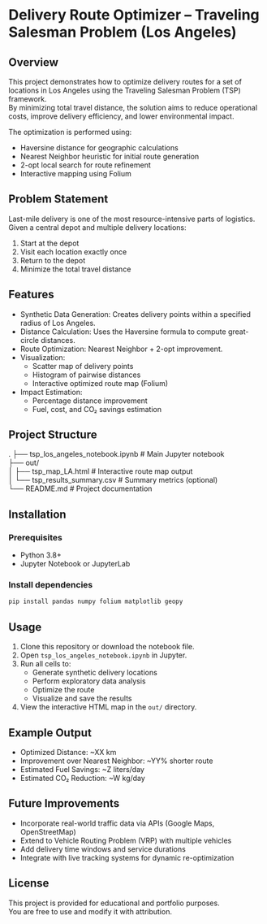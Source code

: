 # Delivery Route Optimizer – Traveling Salesman Problem (Los Angeles)

## Overview
This project demonstrates how to optimize delivery routes for a set of locations in Los Angeles using the Traveling Salesman Problem (TSP) framework.  
By minimizing total travel distance, the solution aims to reduce operational costs, improve delivery efficiency, and lower environmental impact.

The optimization is performed using:
- Haversine distance for geographic calculations
- Nearest Neighbor heuristic for initial route generation
- 2-opt local search for route refinement
- Interactive mapping using Folium

## Problem Statement
Last-mile delivery is one of the most resource-intensive parts of logistics.  
Given a central depot and multiple delivery locations:
1. Start at the depot
2. Visit each location exactly once
3. Return to the depot
4. Minimize the total travel distance

## Features
- Synthetic Data Generation: Creates delivery points within a specified radius of Los Angeles.
- Distance Calculation: Uses the Haversine formula to compute great-circle distances.
- Route Optimization: Nearest Neighbor + 2-opt improvement.
- Visualization:
  - Scatter map of delivery points
  - Histogram of pairwise distances
  - Interactive optimized route map (Folium)
- Impact Estimation:
  - Percentage distance improvement
  - Fuel, cost, and CO₂ savings estimation

## Project Structure
.
├── tsp_los_angeles_notebook.ipynb   # Main Jupyter notebook  
├── out/  
│   ├── tsp_map_LA.html              # Interactive route map output  
│   └── tsp_results_summary.csv      # Summary metrics (optional)  
└── README.md                        # Project documentation  

## Installation
### Prerequisites
- Python 3.8+
- Jupyter Notebook or JupyterLab

### Install dependencies
```bash
pip install pandas numpy folium matplotlib geopy
```

## Usage
1. Clone this repository or download the notebook file.
2. Open `tsp_los_angeles_notebook.ipynb` in Jupyter.
3. Run all cells to:
   - Generate synthetic delivery locations
   - Perform exploratory data analysis
   - Optimize the route
   - Visualize and save the results
4. View the interactive HTML map in the `out/` directory.

## Example Output
- Optimized Distance: ~XX km  
- Improvement over Nearest Neighbor: ~YY% shorter route  
- Estimated Fuel Savings: ~Z liters/day  
- Estimated CO₂ Reduction: ~W kg/day

## Future Improvements
- Incorporate real-world traffic data via APIs (Google Maps, OpenStreetMap)
- Extend to Vehicle Routing Problem (VRP) with multiple vehicles
- Add delivery time windows and service durations
- Integrate with live tracking systems for dynamic re-optimization

## License
This project is provided for educational and portfolio purposes.  
You are free to use and modify it with attribution.
